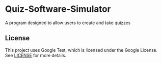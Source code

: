 # Quiz-Software-Simulator

A program designed to allow users to create and take quizzes

## License

This project uses Google Test, which is licensed under the Google License. See [LICENSE](./LICENSE) for more details.

